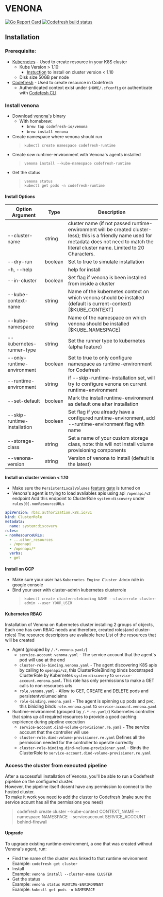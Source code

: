 # VENONA
[![Go Report Card](https://goreportcard.com/badge/github.com/codefresh-io/venona)](https://goreportcard.com/report/github.com/codefresh-io/venona) 
[![Codefresh build status]( https://g.codefresh.io/api/badges/pipeline/codefresh-inc/codefresh-io%2Fvenona%2Fvenona?type=cf-1)]( https://g.codefresh.io/public/accounts/codefresh-inc/pipelines/codefresh-io/venona/venona)

## Installation

### Prerequisite:
* [Kubernetes](https://kubernetes.io/docs/tasks/tools/install-kubectl/) - Used to create resource in your K8S cluster
  * Kube Version > 1.10:
    * [Instuction](#Install-on-cluster-version-<-1.10) to install on cluster version < 1.10
  * Disk size 50GB per node
* [Codefresh](https://codefresh-io.github.io/cli/) - Used to create resource in Codefresh
  * Authenticated context exist under `$HOME/.cfconfig` or authenticate with [Codefesh CLI](https://codefresh-io.github.io/cli/getting-started/#authenticate)


### Install venona

* Download [venona's](https://github.com/codefresh-io/venona/releases) binary
  * With homebrew: 
    * `brew tap codefresh-io/venona`
    * `brew install venona`
* Create namespace where venona should run<br />
  > `kubectl create namespace codefresh-runtime`
* Create *new* runtime-environment with Venona's agents installed <br />
  > `venona install --kube-namespace codefresh-runtime`
* Get the status <br />
  > `venona status`  
  > `kubectl get pods -n codefresh-runtime`

#### Install Options

| Option Argument | Type | Description |
| -------------------- | -------- | --------------------------------------------------- |
| --cluster-name | string | cluster name (if not passed runtime-environment will be created cluster-less); this is a friendly name used for metadata does not need to match the literal cluster name.  Limited to 20 Characters. |
| --dry-run | boolean | Set to true to simulate installation |
| -h, --help | | help for install |
| --in-cluster | boolean | Set flag if venona is been installed from inside a cluster |
| --kube-context-name | string | Name of the kubernetes context on which venona should be installed (default is current-context) [$KUBE_CONTEXT] |
| --kube-namespace | string | Name of the namespace on which venona should be installed [$KUBE_NAMESPACE] |
| --kubernetes-runner-type | string | Set the runner type to kubernetes (alpha feature) |
| --only-runtime-environment | boolean | Set to true to only configure namespace as runtime-environment for Codefresh |
| --runtime-environment | string | if --skip-runtime-installation set, will try to configure venona on current runtime-environment |
| --set-default | boolean | Mark the install runtime-environment as default one after installation |
| --skip-runtime-installation | boolean | Set flag if you already have a configured runtime-environment, add --runtime-environment flag with name |
| --storage-class | string | Set a name of your custom storage class, note: this will not install volume provisioning components |
| --venona-version | string | Version of venona to install (default is the latest) |

#### Install on cluster version < 1.10
* Make sure the `PersistentLocalVolumes` [feature gate](https://kubernetes.io/docs/reference/command-line-tools-reference/feature-gates/) is turned on
* Venona's agent is trying to load avaliables apis using api `/openapi/v2` endpoint
Add this endpoint to ClusterRole `system:discovery` under `rules[0].nonResourceURLs`
```yaml
apiVersion: rbac.authorization.k8s.io/v1
kind: ClusterRole
metadata:
  name: system:discovery
rules:
- nonResourceURLs:
  - ...other_resources
  - /openapi
  - /openapi/*
  verbs:
  - get
```

#### Install on GCP
  * Make sure your user has `Kubernetes Engine Cluster Admin` role in google console
  * Bind your user with cluster-admin kubernetes clusterrole
    > `kubectl create clusterrolebinding NAME --clusterrole cluster-admin --user YOUR_USER`

#### Kubernetes RBAC
Installation of Venona on Kubernetes cluster installing 2 groups of objects,
Each one has own RBAC needs and therefore, created roles(and cluster-roles)
The resource descriptors are avaliable [here](https://github.com/codefresh-io/venona/tree/master/venonactl/templates/kubernetes)
List of the resources that will be created
* Agent (grouped by `/.*.venona.yaml/`)
  * `service-account.venona.yaml` - The service account that the agent's pod will use at the end
  * `cluster-role-binding.venona.yaml` - The agent discovering K8S apis by calling to `openapi/v2`, this ClusterRoleBinding binds  bootstraped ClusterRole by Kubernetes `system:discovery` to `service-account.venona.yaml`. This role has only permissions to make a GET calls to non resources urls
  * `role.venona.yaml` - Allow to GET, CREATE and DELETE pods and persistentvolumeclaims
  * `role-binding.venona.yaml` - The agent is spinning up pods and pvc, this biniding binds `role.venona.yaml` to `service-account.venona.yaml`
* Runtime-environment (grouped by `/.*.re.yaml/`) Kubernetes controller that spins up all required resources to provide a good caching expirience during pipeline execution
  * `service-account.dind-volume-provisioner.re.yaml` - The service account that the controller will use
  * `cluster-role.dind-volume-provisioner.re.yaml` Defines all the permission needed for the controller to operate correctly
  * `cluster-role-binding.dind-volume-provisioner.yaml` - Binds the ClusterRole to `service-account.dind-volume-provisioner.re.yaml`

### Access the cluster from executed pipeline
After a successfull installation of Venona, you'll be able to run a Codefresh pipeline on the configured cluster.  
However, the pipeline itself dosent have any permission to connect to the hosted cluster.  
To make it work you need to add the cluster to Codefresh (make sure the service acount has all the permissions you need)
> codefresh create cluster --kube-context CONTEXT_NAME --namespace NAMESPACE --serviceaccount SERVICE_ACCOUNT --behind-firewall

#### Upgrade
To upgrade existing runtime-environment, a one that was created without Venona's agent, run:
* Find the name of the cluster was linked to that runtime environment <br />
Example: `codefresh get cluster`
* Install <br />
Example: `venona install --cluster-name CLUSTER`
* Get the status <br />
Example: `venona status RUNTIME-ENVIRONMENT`  
Example: `kubectl get pods -n NAMESPACE`
